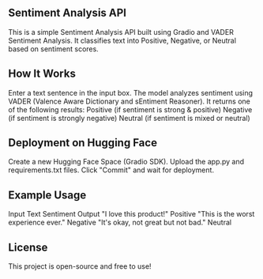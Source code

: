 ## Sentiment Analysis API
This is a simple Sentiment Analysis API built using Gradio and VADER Sentiment Analysis. It classifies text into Positive, Negative, or Neutral based on sentiment scores.

## How It Works
Enter a text sentence in the input box.
The model analyzes sentiment using VADER (Valence Aware Dictionary and sEntiment Reasoner).
It returns one of the following results:
Positive (if sentiment is strong & positive)
Negative (if sentiment is strongly negative)
Neutral (if sentiment is mixed or neutral)

## Deployment on Hugging Face
Create a new Hugging Face Space (Gradio SDK).
Upload the app.py and requirements.txt files.
Click "Commit" and wait for deployment.

## Example Usage
Input Text	Sentiment Output
"I love this product!"	Positive
"This is the worst experience ever."	Negative
"It's okay, not great but not bad."	Neutral

## License
This project is open-source and free to use!
